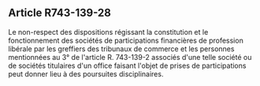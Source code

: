 Article R743-139-28
----
Le non-respect des dispositions régissant la constitution et le fonctionnement
des sociétés de participations financières de profession libérale par les
greffiers des tribunaux de commerce et les personnes mentionnées au 3° de
l'article R. 743-139-2 associés d'une telle société ou de sociétés titulaires
d'un office faisant l'objet de prises de participations peut donner lieu à des
poursuites disciplinaires.
